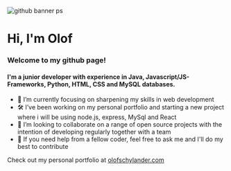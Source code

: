 ![github banner ps](https://user-images.githubusercontent.com/82142829/176305440-b4205d8f-844e-4df1-a9bc-7acae29ce18a.png)

# Hi, I'm Olof
### Welcome to my github page!

#### I'm a junior developer with experience in Java, Javascript/JS-Frameworks, Python, HTML, CSS and MySQL databases.


- 🌱 I’m currently focusing on sharpening my skills in web development
- 🛠️ I’ve been working on my personal portfolio and starting a new project where i will be using node.js, express, MySql and React
- 👯 I’m looking to collaborate on a range of open source projects with the intention of developing regularly together with a team
- 💬 If you need help from a fellow coder, feel free to ask me and I'll do my best to contribute

Check out my personal portfolio at [olofschylander.com](https://olofschylander.com)


<!--
**olof-sky/olof-sky** is a ✨ _special_ ✨ repository because its `README.md` (this file) appears on your GitHub profile.

Here are some ideas to get you started:

- 🔭 I’m currently working on ...
- 🌱 I’m currently learning ...
- 👯 I’m looking to collaborate on ...
- 🤔 I’m looking for help with ...
- 💬 Ask me about ...
- 📫 How to reach me: ...
- 😄 Pronouns: ...
- ⚡ Fun fact: ...
-->
